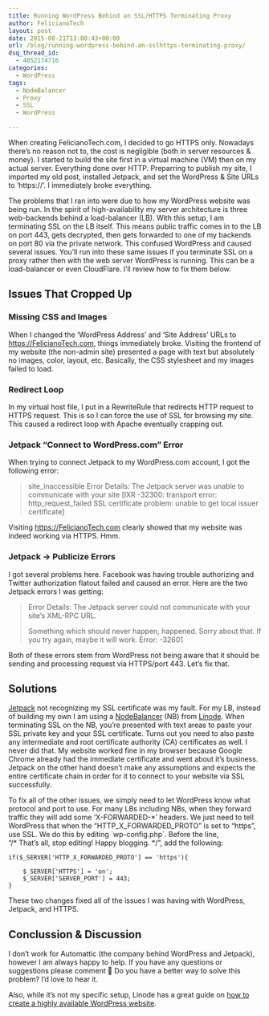 ```yaml
---
title: Running WordPress Behind an SSL/HTTPS Terminating Proxy
author: FelicianoTech
layout: post
date: 2015-08-21T13:00:43+00:00
url: /blog/running-wordpress-behind-an-sslhttps-terminating-proxy/
dsq_thread_id:
  - 4052174716
categories:
  - WordPress
tags:
  - NodeBalancer
  - Proxy
  - SSL
  - WordPress

---
```

When creating FelicianoTech.com, I decided to go HTTPS only. Nowadays there&#8217;s no reason not to, the cost is negligible (both in server resources & money). I started to build the site first in a virtual machine (VM) then on my actual server. Everything done over HTTP. Preparring to publish my site, I imported my old post, installed Jetpack, and set the WordPress & Site URLs to &#8216;https://&#8217;. I immediately broke everything.

The problems that I ran into were due to how my WordPress website was being run. In the spirit of high-availability my server architecture is three web-backends behind a load-balancer (LB). With this setup, I am terminating SSL on the LB itself. This means public traffic comes in to the LB on port 443, gets decrypted, then gets forwarded to one of my backends on port 80 via the private network. This confused WordPress and caused several issues. You&#8217;ll run into these same issues if you terminate SSL on a proxy rather then with the web server WordPress is running. This can be a load-balancer or even CloudFlare. I&#8217;ll review how to fix them below.<!--more-->

## Issues That Cropped Up

### Missing CSS and Images

When I changed the &#8216;WordPress Address&#8217; and &#8216;Site Address&#8217; URLs to https://FelicianoTech.com, things immediately broke. Visiting the frontend of my website (the non-admin site) presented a page with text but absolutely no images, color, layout, etc. Basically, the CSS stylesheet and my images failed to load.

### Redirect Loop

In my virtual host file, I put in a RewriteRule that redirects HTTP request to HTTPS request. This is so I can force the use of SSL for browsing my site. This caused a redirect loop with Apache eventually crapping out.

### Jetpack &#8220;Connect to WordPress.com&#8221; Error

When trying to connect Jetpack to my WordPress.com account, I got the following error:

> site\_inaccessible Error Details: The Jetpack server was unable to communicate with your site [IXR -32300: transport error: http\_request_failed SSL certificate problem: unable to get local issuer certificate]

Visiting https://FelicianoTech.com clearly showed that my website was indeed working via HTTPS. Hmm.

### Jetpack -> Publicize Errors

I got several problems here. Facebook was having trouble authorizing and Twitter authorization flatout failed and caused an error. Here are the two Jetpack errors I was getting:

> Error Details: The Jetpack server could not communicate with your site&#8217;s XML-RPC URL.
> 
> Something which should never happen, happened. Sorry about that. If you try again, maybe it will work. Error: -32601

Both of these errors stem from WordPress not being aware that it should be sending and processing request via HTTPS/port 443. Let&#8217;s fix that.

## Solutions

<a href="https://jetpack.me" target="_blank">Jetpack</a> not recognizing my SSL certificate was my fault. For my LB, instead of building my own I am using a <a href="https://www.linode.com/nodebalancers" target="_blank">NodeBalancer</a> (NB) from <a href="https://www.linode.com" target="_blank">Linode</a>. When terminating SSL on the NB, you&#8217;re presented with text areas to paste your SSL private key and your SSL certificate. Turns out you need to also paste any intermediate and root certificate authority (CA) certificates as well. I never did that. My website worked fine in my browser because Google Chrome already had the immediate certificate and went about it&#8217;s business. Jetpack on the other hand doesn&#8217;t make any assumptions and expects the entire certificate chain in order for it to connect to your website via SSL successfully.

To fix all of the other issues, we simply need to let WordPress know what protocol and port to use. For many LBs including NBs, when they forward traffic they will add some &#8216;X-FORWARDED-\*&#8217; headers. We just need to tell WordPress that when the &#8220;HTTP\_X\_FORWARDED_PROTO&#8221; is set to &#8220;https&#8221;, use SSL. We do this by editing \`wp-config.php\`. Before the line, &#8220;/\* That&#8217;s all, stop editing! Happy blogging. */&#8221;, add the following:

    if($_SERVER['HTTP_X_FORWARDED_PROTO'] == 'https'){
    
        $_SERVER['HTTPS'] = 'on';
        $_SERVER['SERVER_PORT'] = 443;
    }

These two changes fixed all of the issues I was having with WordPress, Jetpack, and HTTPS.

## Conclussion & Discussion

I don&#8217;t work for Automattic (the company behind WordPress and Jetpack), however I am always happy to help. If you have any questions or suggestions please comment 🙂 Do you have a better way to solve this problem? I’d love to hear it.

Also, while it&#8217;s not my specific setup, Linode has a great guide on <a href="https://www.linode.com/docs/websites/cms/high-availability-wordpress" target="_blank">how to create a highly available WordPress website</a>.